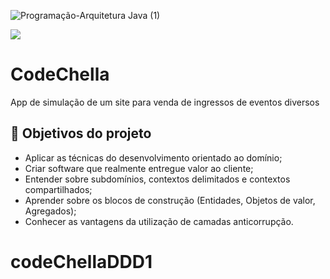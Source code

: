 ![Programação-Arquitetura Java (1)](https://c8.alamy.com/comp/2H2T5DK/ddd-with-digital-java-code-text-ddd-and-computer-software-coding-vector-concept-programming-coding-script-java-digital-program-code-with-ddd-on-scr-2H2T5DK.jpg)

![](https://img.shields.io/github/license/alura-cursos/android-com-kotlin-personalizando-ui)

# CodeChella

App de simulação de um site para venda de ingressos de eventos diversos

## 🔨 Objetivos do projeto

- Aplicar as técnicas do desenvolvimento orientado ao domínio;
- Criar software que realmente entregue valor ao cliente;
- Entender sobre subdomínios, contextos delimitados e contextos compartilhados;
- Aprender sobre os blocos de construção (Entidades, Objetos de valor, Agregados);
- Conhecer as vantagens da utilização de camadas anticorrupção.
# codeChellaDDD1
